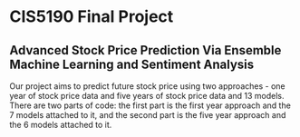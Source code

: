 # CIS5190 Final Project
## Advanced Stock Price Prediction Via Ensemble Machine Learning and Sentiment Analysis
Our project aims to predict future stock price using two approaches - one year of stock price data and five years of stock price data and 13 models. 
There are two parts of code: the first part is the first year approach and the 7 models attached to it, and the second part is the five year approach and the 6 models attached to it.


